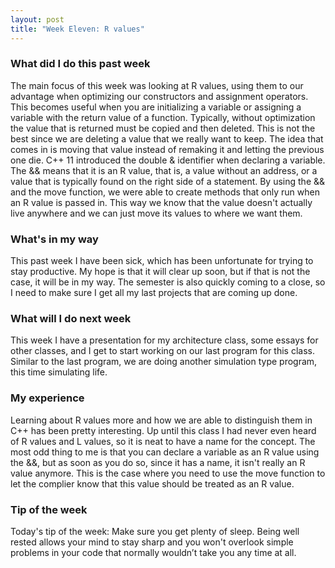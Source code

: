```yaml
---
layout: post
title: "Week Eleven: R values"
---
```


### What did I do this past week
The main focus of this week was looking at R values, using them to our advantage when optimizing our constructors and assignment operators. This becomes useful when you are initializing a variable or assigning a variable with the return value of a function. Typically, without optimization the value that is returned must be copied and then deleted. This is not the best since we are deleting a value that we really want to keep. The idea that comes in is moving that value instead of remaking it and letting the previous one die. C++ 11 introduced the double & identifier when declaring a variable. The && means that it is an R value, that is, a value without an address, or a value that is typically found on the right side of a statement. By using the && and the move function, we were able to create methods that only run when an R value is passed in. This way we know that the value doesn't actually live anywhere and we can just move its values to where we want them.

### What's in my way
This past week I have been sick, which has been unfortunate for trying to stay productive. My hope is that it will clear up soon, but if that is not the case, it will be in my way. The semester is also quickly coming to a close, so I need to make sure I get all my last projects that are coming up done.

### What will I do next week
This week I have a presentation for my architecture class, some essays for other classes, and I get to start working on our last program for this class. Similar to the last program, we are doing another simulation type program, this time simulating life.

### My experience
Learning about R values more and how we are able to distinguish them in C++ has been pretty interesting. Up until this class I had never even heard of R values and L values, so it is neat to have a name for the concept. The most odd thing to me is that you can declare a variable as an R value using the &&, but as soon as you do so, since it has a name, it isn't really an R value anymore. This is the case where you need to use the move function to let the complier know that this value should be treated as an R value.

### Tip of the week
Today's tip of the week: Make sure you get plenty of sleep. Being well rested allows your mind to stay sharp and you won't overlook simple problems in your code that normally wouldn’t take you any time at all.
